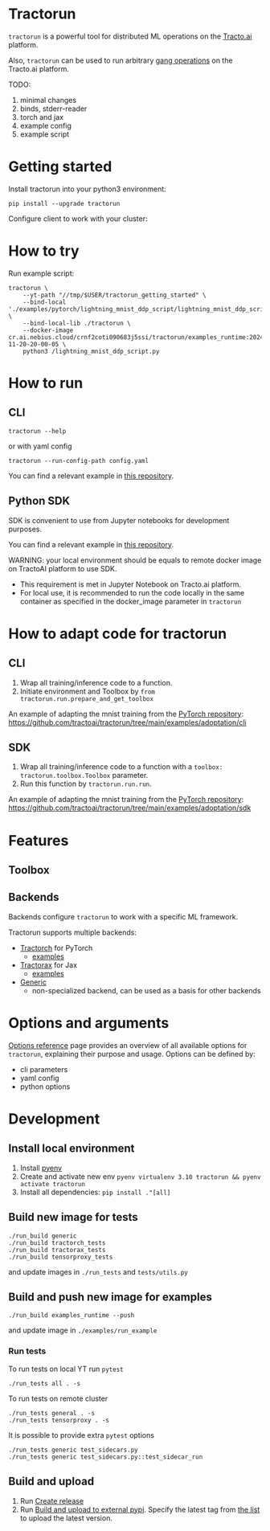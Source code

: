 # Tractorun

`tractorun` is a powerful tool for distributed ML operations on the [Tracto.ai](https://tracto.ai/) platform.

Also, `tractorun` can be used to run arbitrary [gang operations](https://en.wikipedia.org/wiki/Gang_scheduling) on the Tracto.ai platform.

TODO:
1. minimal changes
2. binds, stderr-reader
3. torch and jax
4. example config
5. example script

# Getting started

Install tractorun into your python3 environment:

`pip install --upgrade tractorun`

Configure client to work with your cluster: 

# How to try

Run example script:

```
tractorun \
    --yt-path "//tmp/$USER/tractorun_getting_started" \
    --bind-local './examples/pytorch/lightning_mnist_ddp_script/lightning_mnist_ddp_script.py:/lightning_mnist_ddp_script.py' \
    --bind-local-lib ./tractorun \
    --docker-image cr.ai.nebius.cloud/crnf2coti090683j5ssi/tractorun/examples_runtime:2024-11-20-20-00-05 \
    python3 /lightning_mnist_ddp_script.py
```

# How to run

## CLI

`tractorun --help`

or with yaml config

`tractorun --run-config-path config.yaml`

You can find a relevant example in [this repository](https://github.com/tractoai/tractorun/tree/main/examples/pytorch/lightning_mnist_ddp_script).

## Python SDK

SDK is convenient to use from Jupyter notebooks for development purposes.

You can find a relevant example in [this repository](https://github.com/tractoai/tractorun/tree/main/examples/pytorch/lightning_mnist).

WARNING: your local environment should be equals to remote docker image on TractoAI platform to use SDK.
* This requirement is met in Jupyter Notebook on Tracto.ai platform.
* For local use, it is recommended to run the code locally in the same container as specified in the docker_image parameter in `tractorun`

# How to adapt code for tractorun

## CLI

1. Wrap all training/inference code to a function.
2. Initiate environment and Toolbox by `from tractorun.run.prepare_and_get_toolbox`

An example of adapting the mnist training from the [PyTorch repository](https://github.com/pytorch/examples/blob/cdef4d43fb1a2c6c4349daa5080e4e8731c34569/mnist/main.py): https://github.com/tractoai/tractorun/tree/main/examples/adoptation/cli

## SDK

1. Wrap all training/inference code to a function with a `toolbox: tractorun.toolbox.Toolbox` parameter.
2. Run this function by `tractorun.run.run`.

An example of adapting the mnist training from the [PyTorch repository](https://github.com/pytorch/examples/blob/cdef4d43fb1a2c6c4349daa5080e4e8731c34569/mnist/main.py): https://github.com/tractoai/tractorun/tree/main/examples/adoptation/sdk

# Features

## Toolbox

## Backends

Backends configure `tractorun` to work with a specific ML framework.

Tractorun supports multiple backends:
* [Tractorch](https://github.com/tractoai/tractorun/tree/main/tractorun/backend/tractorch) for PyTorch
  * [examples](https://github.com/tractoai/tractorun/tree/main/examples/pytorch)
* [Tractorax](https://github.com/tractoai/tractorun/tree/main/tractorun/backend/tractorax) for Jax
  * [examples](https://github.com/tractoai/tractorun/tree/main/examples/jax)
* [Generic](https://github.com/tractoai/tractorun/tree/main/tractorun/backend/generic)
  * non-specialized backend, can be used as a basis for other backends

# Options and arguments

[Options reference](https://github.com/tractoai/tractorun/blob/main/docs/options.md) page provides an overview of all available options for `tractorun`, explaining their purpose and usage. Options can be defined by:
* cli parameters
* yaml config
* python options

# Development

## Install local environment
1. Install [pyenv](https://github.com/pyenv/pyenv)
2. Create and activate new env `pyenv virtualenv 3.10 tractorun && pyenv activate tractorun`
3. Install all dependencies: `pip install ."[all]`


## Build new image for tests
```shell
./run_build generic
./run_build tractorch_tests
./run_build tractorax_tests
./run_build tensorproxy_tests
```
and update images in `./run_tests` and `tests/utils.py`

## Build and push new image for examples

```shell
./run_build examples_runtime --push
```

and update image in `./examples/run_example`

### Run tests

To run tests on local YT run `pytest`
```shell
./run_tests all . -s
```

To run tests on remote cluster
```shell
./run_tests general . -s
./run_tests tensorproxy . -s
```

It is possible to provide extra `pytest` options
```shell
./run_tests generic test_sidecars.py
./run_tests generic test_sidecars.py::test_sidecar_run
```

## Build and upload
1. Run [Create release](https://github.com/tractoai/tractorun/actions/workflows/release.yaml)
2. Run [Build and upload to external pypi](https://github.com/tractoai/tractorun/actions/workflows/pypi_external.yaml). Specify the latest tag from [the list](https://github.com/tractoai/tractorun/tags) to upload the latest version.
